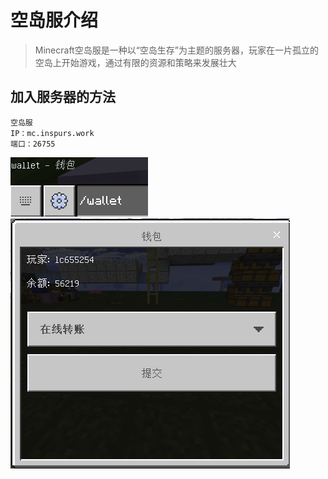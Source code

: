 # 空岛服介绍

> Minecraft空岛服是一种以“空岛生存”为主题的服务器，玩家在一片孤立的空岛上开始游戏，通过有限的资源和策略来发展壮大

## 加入服务器的方法

```点我复制~
空岛服
IP：mc.inspurs.work
端口：26755
```

![alt text](/public/7.png)
![alt text](/public/7-2.png)
